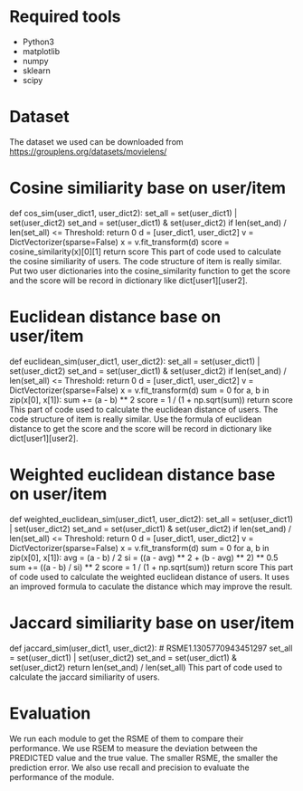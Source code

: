 # Required tools
- Python3
- matplotlib
- numpy
- sklearn
- scipy

# Dataset
The dataset we used can be downloaded from https://grouplens.org/datasets/movielens/

# Cosine similiarity base on user/item
def cos_sim(user_dict1, user_dict2):
    set_all = set(user_dict1) | set(user_dict2)
    set_and = set(user_dict1) & set(user_dict2)
    if len(set_and) / len(set_all) <= Threshold:
        return 0
    d = [user_dict1, user_dict2]
    v = DictVectorizer(sparse=False)
    x = v.fit_transform(d)
    score = cosine_similarity(x)[0][1]
    return score
This part of code used to calculate the cosine similiarity of users. The code structure of item is really similar. Put two user dictionaries into the cosine_similarity function to get the score and the score will be record in dictionary like dict[user1][user2].

# Euclidean distance base on user/item
def euclidean_sim(user_dict1, user_dict2):
    set_all = set(user_dict1) | set(user_dict2)
    set_and = set(user_dict1) & set(user_dict2)
    if len(set_and) / len(set_all) <= Threshold:
        return 0
    d = [user_dict1, user_dict2]
    v = DictVectorizer(sparse=False)
    x = v.fit_transform(d)
    sum = 0
    for a, b in zip(x[0], x[1]):
        sum += (a - b) ** 2
    score = 1 / (1 + np.sqrt(sum))
    return score
This part of code used to calculate the euclidean distance of users. The code structure of item is really similar. Use the formula of euclidean distance to get the score and the score will be record in dictionary like dict[user1][user2].

# Weighted euclidean distance base on user/item
def weighted_euclidean_sim(user_dict1, user_dict2):
    set_all = set(user_dict1) | set(user_dict2)
    set_and = set(user_dict1) & set(user_dict2)
    if len(set_and) / len(set_all) <= Threshold:
        return 0
    d = [user_dict1, user_dict2]
    v = DictVectorizer(sparse=False)
    x = v.fit_transform(d)
    sum = 0
    for a, b in zip(x[0], x[1]):
        avg = (a - b) / 2
        si = ((a - avg) ** 2 + (b - avg) ** 2) ** 0.5
        sum += ((a - b) / si) ** 2
    score = 1 / (1 + np.sqrt(sum))
    return score
This part of code used to calculate the weighted euclidean distance of users. It uses an improved formula to caculate the distance which may improve the result.

# Jaccard similiarity base on user/item
def jaccard_sim(user_dict1, user_dict2):
    # RSME1.1305770943451297
    set_all = set(user_dict1) | set(user_dict2)
    set_and = set(user_dict1) & set(user_dict2)
    return len(set_and) / len(set_all)
This part of code used to calculate the jaccard similiarity of users.

# Evaluation
We run each module to get the RSME of them to compare their performance. We use RSEM to measure the deviation between the PREDICTED value and the true value. The smaller RSME, the smaller the prediction error.
We also use recall and precision to evaluate the performance of the module.
  
